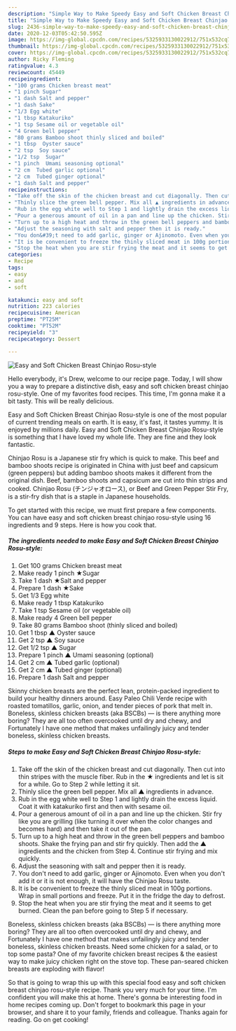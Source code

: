 ```yaml
---
description: "Simple Way to Make Speedy Easy and Soft Chicken Breast Chinjao Rosu-style"
title: "Simple Way to Make Speedy Easy and Soft Chicken Breast Chinjao Rosu-style"
slug: 2436-simple-way-to-make-speedy-easy-and-soft-chicken-breast-chinjao-rosu-style
date: 2020-12-03T05:42:50.595Z
image: https://img-global.cpcdn.com/recipes/5325933130022912/751x532cq70/easy-and-soft-chicken-breast-chinjao-rosu-style-recipe-main-photo.jpg
thumbnail: https://img-global.cpcdn.com/recipes/5325933130022912/751x532cq70/easy-and-soft-chicken-breast-chinjao-rosu-style-recipe-main-photo.jpg
cover: https://img-global.cpcdn.com/recipes/5325933130022912/751x532cq70/easy-and-soft-chicken-breast-chinjao-rosu-style-recipe-main-photo.jpg
author: Ricky Fleming
ratingvalue: 4.3
reviewcount: 45449
recipeingredient:
- "100 grams Chicken breast meat"
- "1 pinch Sugar"
- "1 dash Salt and pepper"
- "1 dash Sake"
- "1/3 Egg white"
- "1 tbsp Katakuriko"
- "1 tsp Sesame oil or vegetable oil"
- "4 Green bell pepper"
- "80 grams Bamboo shoot thinly sliced and boiled"
- "1 tbsp  Oyster sauce"
- "2 tsp  Soy sauce"
- "1/2 tsp  Sugar"
- "1 pinch  Umami seasoning optional"
- "2 cm  Tubed garlic optional"
- "2 cm  Tubed ginger optional"
- "1 dash Salt and pepper"
recipeinstructions:
- "Take off the skin of the chicken breast and cut diagonally. Then cut into thin stripes with the muscle fiber. Rub in the ★ ingredients and let is sit for a while. Go to Step 2 while letting it sit."
- "Thinly slice the green bell pepper. Mix all ▲ ingredients in advance."
- "Rub in the egg white well to Step 1 and lightly drain the excess liquid. Coat it with katakuriko first and then with sesame oil."
- "Pour a generous amount of oil in a pan and line up the chicken. Stir fry like you are grilling (like turning it over when the color changes and becomes hard) and then take it out of the pan."
- "Turn up to a high heat and throw in the green bell peppers and bamboo shoots. Shake the frying pan and stir fry quickly. Then add the ▲ ingredients and the chicken from Step 4. Continue stir frying and mix quickly."
- "Adjust the seasoning with salt and pepper then it is ready."
- "You don&#39;t need to add garlic, ginger or Ajinomoto. Even when you don&#39;t add it or it is not enough, it will have the Chinjao Rosu taste."
- "It is be convenient to freeze the thinly sliced meat in 100g portions.  Wrap in small portions and freeze. Put it in the fridge the day to defrost."
- "Stop the heat when you are stir frying the meat and it seems to get burned. Clean the pan before going to Step 5 if necessary."
categories:
- Recipe
tags:
- easy
- and
- soft

katakunci: easy and soft 
nutrition: 223 calories
recipecuisine: American
preptime: "PT25M"
cooktime: "PT52M"
recipeyield: "3"
recipecategory: Dessert

---
```



![Easy and Soft Chicken Breast Chinjao Rosu-style](https://img-global.cpcdn.com/recipes/5325933130022912/751x532cq70/easy-and-soft-chicken-breast-chinjao-rosu-style-recipe-main-photo.jpg)

Hello everybody, it's Drew, welcome to our recipe page. Today, I will show you a way to prepare a distinctive dish, easy and soft chicken breast chinjao rosu-style. One of my favorites food recipes. This time, I'm gonna make it a bit tasty. This will be really delicious.

Easy and Soft Chicken Breast Chinjao Rosu-style is one of the most popular of current trending meals on earth. It is easy, it's fast, it tastes yummy. It is enjoyed by millions daily. Easy and Soft Chicken Breast Chinjao Rosu-style is something that I have loved my whole life. They are fine and they look fantastic.

Chinjao Rosu is a Japanese stir fry which is quick to make. This beef and bamboo shoots recipe is originated in China with just beef and capsicum (green peppers) but adding bamboo shoots makes it different from the original dish. Beef, bamboo shoots and capsicum are cut into thin strips and cooked. Chinjao Rosu (チンジャオロース), or Beef and Green Pepper Stir Fry, is a stir-fry dish that is a staple in Japanese households.


To get started with this recipe, we must first prepare a few components. You can have easy and soft chicken breast chinjao rosu-style using 16 ingredients and 9 steps. Here is how you cook that.

<!--inarticleads1-->

##### The ingredients needed to make Easy and Soft Chicken Breast Chinjao Rosu-style:

1. Get 100 grams Chicken breast meat
1. Make ready 1 pinch ★Sugar
1. Take 1 dash ★Salt and pepper
1. Prepare 1 dash ★Sake
1. Get 1/3 Egg white
1. Make ready 1 tbsp Katakuriko
1. Take 1 tsp Sesame oil (or vegetable oil)
1. Make ready 4 Green bell pepper
1. Take 80 grams Bamboo shoot (thinly sliced and boiled)
1. Get 1 tbsp ▲ Oyster sauce
1. Get 2 tsp ▲ Soy sauce
1. Get 1/2 tsp ▲ Sugar
1. Prepare 1 pinch ▲ Umami seasoning (optional)
1. Get 2 cm ▲ Tubed garlic (optional)
1. Get 2 cm ▲ Tubed ginger (optional)
1. Prepare 1 dash Salt and pepper


Skinny chicken breasts are the perfect lean, protein-packed ingredient to build your healthy dinners around. Easy Paleo Chili Verde recipe with roasted tomatillos, garlic, onion, and tender pieces of pork that melt in. Boneless, skinless chicken breasts (aka BSCBs) — is there anything more boring? They are all too often overcooked until dry and chewy, and Fortunately I have one method that makes unfailingly juicy and tender boneless, skinless chicken breasts. 

<!--inarticleads2-->

##### Steps to make Easy and Soft Chicken Breast Chinjao Rosu-style:

1. Take off the skin of the chicken breast and cut diagonally. Then cut into thin stripes with the muscle fiber. Rub in the ★ ingredients and let is sit for a while. Go to Step 2 while letting it sit.
1. Thinly slice the green bell pepper. Mix all ▲ ingredients in advance.
1. Rub in the egg white well to Step 1 and lightly drain the excess liquid. Coat it with katakuriko first and then with sesame oil.
1. Pour a generous amount of oil in a pan and line up the chicken. Stir fry like you are grilling (like turning it over when the color changes and becomes hard) and then take it out of the pan.
1. Turn up to a high heat and throw in the green bell peppers and bamboo shoots. Shake the frying pan and stir fry quickly. Then add the ▲ ingredients and the chicken from Step 4. Continue stir frying and mix quickly.
1. Adjust the seasoning with salt and pepper then it is ready.
1. You don&#39;t need to add garlic, ginger or Ajinomoto. Even when you don&#39;t add it or it is not enough, it will have the Chinjao Rosu taste.
1. It is be convenient to freeze the thinly sliced meat in 100g portions.  Wrap in small portions and freeze. Put it in the fridge the day to defrost.
1. Stop the heat when you are stir frying the meat and it seems to get burned. Clean the pan before going to Step 5 if necessary.


Boneless, skinless chicken breasts (aka BSCBs) — is there anything more boring? They are all too often overcooked until dry and chewy, and Fortunately I have one method that makes unfailingly juicy and tender boneless, skinless chicken breasts. Need some chicken for a salad, or to top some pasta? One of my favorite chicken breast recipes &amp; the easiest way to make juicy chicken right on the stove top. These pan-seared chicken breasts are exploding with flavor! 

So that is going to wrap this up with this special food easy and soft chicken breast chinjao rosu-style recipe. Thank you very much for your time. I'm confident you will make this at home. There's gonna be interesting food in home recipes coming up. Don't forget to bookmark this page in your browser, and share it to your family, friends and colleague. Thanks again for reading. Go on get cooking!
